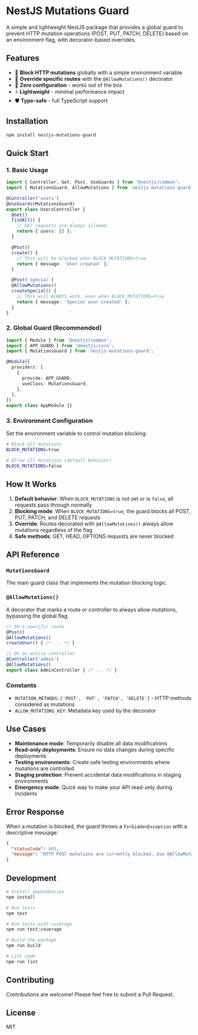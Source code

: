 # NestJS Mutations Guard

A simple and lightweight NestJS package that provides a global guard to prevent HTTP mutation operations (POST, PUT, PATCH, DELETE) based on an environment flag, with decorator-based overrides.

## Features

- 🚫 **Block HTTP mutations** globally with a simple environment variable
- 🎯 **Override specific routes** with the `@AllowMutations()` decorator
- 🔧 **Zero configuration** - works out of the box
- ⚡ **Lightweight** - minimal performance impact
- 🛡️ **Type-safe** - full TypeScript support

## Installation

```bash
npm install nestjs-mutations-guard
```

## Quick Start

### 1. Basic Usage

```typescript
import { Controller, Get, Post, UseGuards } from '@nestjs/common';
import { MutationsGuard, AllowMutations } from 'nestjs-mutations-guard';

@Controller('users')
@UseGuards(MutationsGuard)
export class UsersController {
  @Get()
  findAll() {
    // GET requests are always allowed
    return { users: [] };
  }

  @Post()
  create() {
    // This will be blocked when BLOCK_MUTATIONS=true
    return { message: 'User created' };
  }

  @Post('special')
  @AllowMutations()
  createSpecial() {
    // This will ALWAYS work, even when BLOCK_MUTATIONS=true
    return { message: 'Special user created' };
  }
}
```

### 2. Global Guard (Recommended)

```typescript
import { Module } from '@nestjs/common';
import { APP_GUARD } from '@nestjs/core';
import { MutationsGuard } from 'nestjs-mutations-guard';

@Module({
  providers: [
    {
      provide: APP_GUARD,
      useClass: MutationsGuard,
    },
  ],
})
export class AppModule {}
```

### 3. Environment Configuration

Set the environment variable to control mutation blocking:

```bash
# Block all mutations
BLOCK_MUTATIONS=true

# Allow all mutations (default behavior)
BLOCK_MUTATIONS=false
```

## How It Works

1. **Default behavior**: When `BLOCK_MUTATIONS` is not set or is `false`, all requests pass through normally
2. **Blocking mode**: When `BLOCK_MUTATIONS=true`, the guard blocks all POST, PUT, PATCH, and DELETE requests
3. **Override**: Routes decorated with `@AllowMutations()` always allow mutations regardless of the flag
4. **Safe methods**: GET, HEAD, OPTIONS requests are never blocked

## API Reference

### `MutationsGuard`

The main guard class that implements the mutation blocking logic.

### `@AllowMutations()`

A decorator that marks a route or controller to always allow mutations, bypassing the global flag.

```typescript
// On a specific route
@Post()
@AllowMutations()
createUser() { /* ... */ }

// On an entire controller
@Controller('admin')
@AllowMutations()
export class AdminController { /* ... */ }
```

### Constants

- `MUTATION_METHODS`: `['POST', 'PUT', 'PATCH', 'DELETE']` - HTTP methods considered as mutations
- `ALLOW_MUTATIONS_KEY`: Metadata key used by the decorator

## Use Cases

- **Maintenance mode**: Temporarily disable all data modifications
- **Read-only deployments**: Ensure no data changes during specific deployments
- **Testing environments**: Create safe testing environments where mutations are controlled
- **Staging protection**: Prevent accidental data modifications in staging environments
- **Emergency mode**: Quick way to make your API read-only during incidents

## Error Response

When a mutation is blocked, the guard throws a `ForbiddenException` with a descriptive message:

```json
{
  "statusCode": 403,
  "message": "HTTP POST mutations are currently blocked. Use @AllowMutations() decorator to override."
}
```

## Development

```bash
# Install dependencies
npm install

# Run tests
npm test

# Run tests with coverage
npm run test:coverage

# Build the package
npm run build

# Lint code
npm run lint
```

## Contributing

Contributions are welcome! Please feel free to submit a Pull Request.

## License

MIT